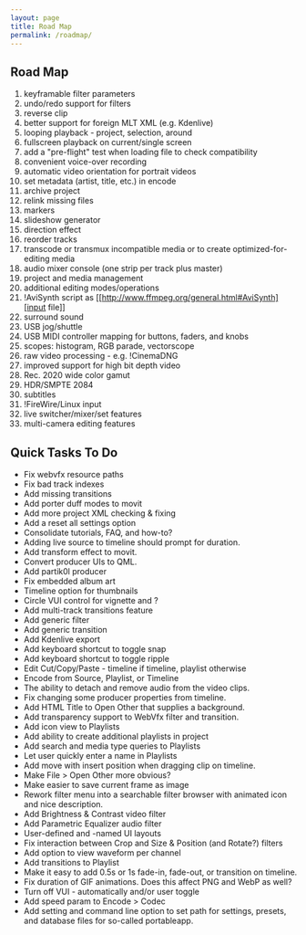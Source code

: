 ```yaml
---
layout: page
title: Road Map
permalink: /roadmap/
---
```


<div>
<script type="text/javascript">
google_ad_client = "ca-pub-1305424236533187";
google_ad_slot = "1157645159";
google_ad_width = 728;
google_ad_height = 90;
</script> 
<script type="text/javascript" src="http://pagead2.googlesyndication.com/pagead/show_ads.js">
</script>
</div>

Road Map
-----------------

1. keyframable filter parameters
2. undo/redo support for filters
3. reverse clip
4. better support for foreign MLT XML (e.g. Kdenlive)
5. looping playback - project, selection, around
6. fullscreen playback on current/single screen
7. add a "pre-flight" test when loading file to check compatibility
8. convenient voice-over recording
9. automatic video orientation for portrait videos
10. set metadata (artist, title, etc.) in encode
10. archive project
12. relink missing files
13. markers
14. <span style="background-color: transparent;">slideshow generator</span>
15. direction effect
16. reorder tracks
17. transcode or transmux incompatible media or to create optimized-for-editing media
18. audio mixer console (one strip per track plus master)
19. project and media management
20. additional editing modes/operations
21. !AviSynth script as [[http://www.ffmpeg.org/general.html#AviSynth][input file]]
22. surround sound
23. USB jog/shuttle
24. USB MIDI controller mapping for buttons, faders, and knobs
25. scopes: histogram, RGB parade, vectorscope
26. raw video processing - e.g. !CinemaDNG
27. improved support for high bit depth video
28. Rec. 2020 wide color gamut
29. HDR/SMPTE 2084
30. subtitles
31. !FireWire/Linux input
32. <span style="background-color: transparent;">live switcher/mixer/set features</span>
33. multi-camera editing features

Quick Tasks To Do
-----------------

-   Fix webvfx resource paths
-   <span style="background-color: transparent;">Fix bad track
    indexes</span>
-   Add missing transitions
-   Add porter duff modes to movit
-   <span style="background-color: transparent;">Add more project
    XML checking & fixing</span>
-   Add a reset all settings option
-   Consolidate tutorials, FAQ, and how-to?
-   <span style="background-color: transparent;">Adding live
    source to timeline should prompt for duration.</span>
-   <span style="background-color: transparent;">Add transform
    effect to movit.</span>
-   Convert producer UIs to QML.
-   Add partik0l producer
-   <span style="background-color: transparent;">Fix embedded
    album art</span>
-   <span style="background-color: transparent;">Timeline option
    for thumbnails</span>
-   <span style="background-color: transparent;">Circle VUI
    control for vignette and ?</span>
-   <span style="background-color: transparent;">Add multi-track
    transitions feature</span>
-   Add generic filter
-   Add generic transition
-   <span style="background-color: transparent;">Add Kdenlive
    export</span>
-   Add keyboard shortcut to toggle snap
-   Add keyboard shortcut to toggle ripple
-   Edit Cut/Copy/Paste - timeline if timeline, playlist otherwise
-   Encode from Source, Playlist, or Timeline
-   The ability to detach and remove audio from the video clips.
-   Fix changing some producer properties from timeline.
-   <span style="background-color: transparent;">Add HTML Title to
    Open Other that supplies a background.</span>
-   Add transparency support to WebVfx filter and transition.
-   Add icon view to Playlists
-   Add ability to create additional playlists in project
-   <span style="background-color: transparent;">Add search and
    media type queries to Playlists</span>
-   Let user quickly enter a name in Playlists
-   Add move with insert position when dragging clip on timeline.
-   Make File > Open Other more obvious?
-   Make easier to save current frame as image
-   Rework filter menu into a searchable filter browser with animated
    icon and nice description.
-   Add Brightness & Contrast video filter
-   Add Parametric Equalizer audio filter
-   User-defined and -named UI layouts
-   Fix interaction between Crop and Size & Position (and Rotate?)
    filters
-   Add option to view waveform per channel
-   Add transitions to Playlist
-   Make it easy to add 0.5s or 1s fade-in, fade-out, or transition
    on timeline.
-   Fix duration of GIF animations. Does this affect PNG and WebP as
    well?
-   Turn off VUI - automatically and/or user toggle
-   Add speed param to Encode > Codec
-   Add setting and command line option to set path for settings,
    presets, and database files for so-called portableapp.
